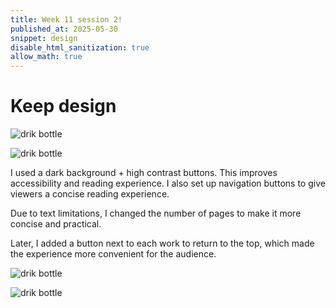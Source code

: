 ```yaml
---
title: Week 11 session 2!
published_at: 2025-05-30
snippet: design
disable_html_sanitization: true
allow_math: true
---
```


# Keep design

![drik bottle](week12/9.png)

![drik bottle](week12/10.png)

I used a dark background + high contrast buttons. This improves accessibility and reading experience. I also set up navigation buttons to give viewers a concise reading experience.

Due to text limitations, I changed the number of pages to make it more concise and practical.

Later, I added a button next to each work to return to the top, which made the experience more convenient for the audience.

![drik bottle](week12/11.png)

![drik bottle](week12/12.png)





